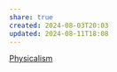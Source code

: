 ```yaml
---
share: true
created: 2024-08-03T20:03
updated: 2024-08-11T18:08
---
```


[Physicalism](https://en.wikipedia.org/wiki/Physicalism "Physicalism - Wikipedia")